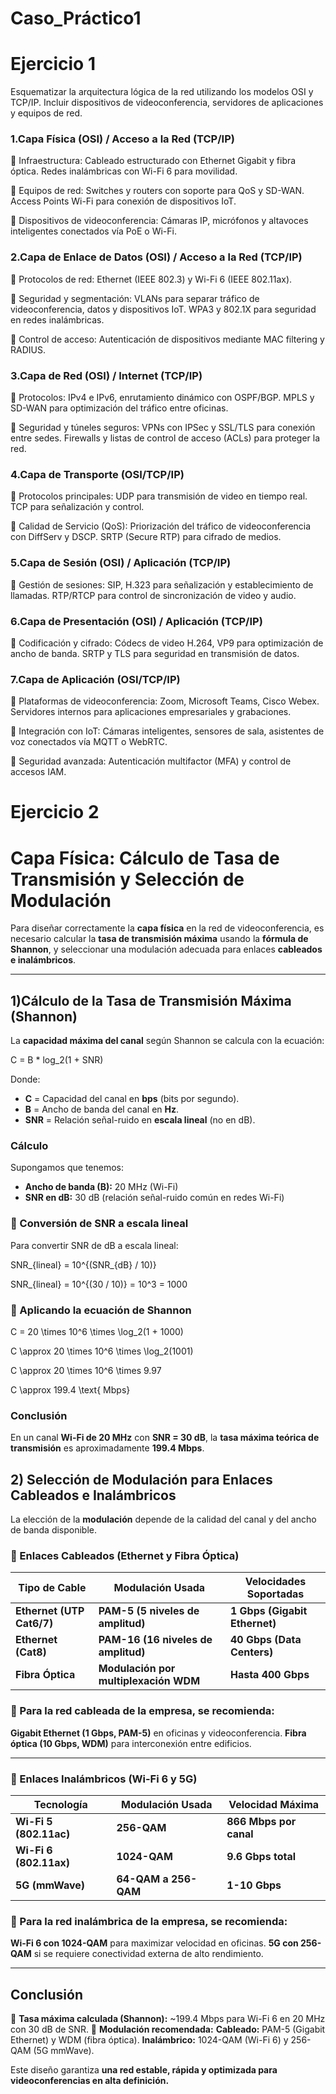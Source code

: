 # Caso_Práctico1

 
# Ejercicio 1 

Esquematizar la arquitectura lógica de la red utilizando los modelos OSI y TCP/IP.
Incluir dispositivos de videoconferencia, servidores de aplicaciones y equipos de red.

### 1.Capa Física (OSI) / Acceso a la Red (TCP/IP)
🔹 Infraestructura:
Cableado estructurado con Ethernet Gigabit y fibra óptica.
Redes inalámbricas con Wi-Fi 6 para movilidad.

 🔹 Equipos de red:
Switches y routers con soporte para QoS y SD-WAN.
Access Points Wi-Fi para conexión de dispositivos IoT.

 🔹 Dispositivos de videoconferencia:
Cámaras IP, micrófonos y altavoces inteligentes conectados vía PoE o Wi-Fi.

 ### 2.Capa de Enlace de Datos (OSI) / Acceso a la Red (TCP/IP)
🔹 Protocolos de red:
Ethernet (IEEE 802.3) y Wi-Fi 6 (IEEE 802.11ax).

 🔹 Seguridad y segmentación:
VLANs para separar tráfico de videoconferencia, datos y dispositivos IoT.
WPA3 y 802.1X para seguridad en redes inalámbricas.

 🔹 Control de acceso:
Autenticación de dispositivos mediante MAC filtering y RADIUS.

### 3.Capa de Red (OSI) / Internet (TCP/IP)
🔹 Protocolos:
IPv4 e IPv6, enrutamiento dinámico con OSPF/BGP.
MPLS y SD-WAN para optimización del tráfico entre oficinas.

 🔹 Seguridad y túneles seguros:
VPNs con IPSec y SSL/TLS para conexión entre sedes.
Firewalls y listas de control de acceso (ACLs) para proteger la red.

### 4.Capa de Transporte (OSI/TCP/IP)
🔹 Protocolos principales:
UDP para transmisión de video en tiempo real.
TCP para señalización y control.

 🔹 Calidad de Servicio (QoS):
Priorización del tráfico de videoconferencia con DiffServ y DSCP.
SRTP (Secure RTP) para cifrado de medios.

### 5.Capa de Sesión (OSI) / Aplicación (TCP/IP)
🔹 Gestión de sesiones:
SIP, H.323 para señalización y establecimiento de llamadas.
RTP/RTCP para control de sincronización de video y audio.

### 6.Capa de Presentación (OSI) / Aplicación (TCP/IP)
🔹 Codificación y cifrado:
Códecs de video H.264, VP9 para optimización de ancho de banda.
SRTP y TLS para seguridad en transmisión de datos.

### 7.Capa de Aplicación (OSI/TCP/IP)
🔹 Plataformas de videoconferencia:
Zoom, Microsoft Teams, Cisco Webex.
Servidores internos para aplicaciones empresariales y grabaciones.

 🔹 Integración con IoT:
Cámaras inteligentes, sensores de sala, asistentes de voz conectados vía MQTT o WebRTC.

 🔹 Seguridad avanzada:
Autenticación multifactor (MFA) y control de accesos IAM.


# Ejercicio 2

# Capa Física: Cálculo de Tasa de Transmisión y Selección de Modulación

Para diseñar correctamente la **capa física** en la red de videoconferencia, es necesario calcular la **tasa de transmisión máxima** usando la **fórmula de Shannon**, y seleccionar una modulación adecuada para enlaces **cableados e inalámbricos**.

---

## 1)Cálculo de la Tasa de Transmisión Máxima (Shannon)

La **capacidad máxima del canal** según Shannon se calcula con la ecuación:

 C = B * log_2(1 + SNR) 

Donde:
- **C** = Capacidad del canal en **bps** (bits por segundo).
- **B** = Ancho de banda del canal en **Hz**.
- **SNR** = Relación señal-ruido en **escala lineal** (no en dB).

###  Cálculo

Supongamos que tenemos:
- **Ancho de banda (B):** 20 MHz (Wi-Fi)
- **SNR en dB:** 30 dB (relación señal-ruido común en redes Wi-Fi)

### 🔹 Conversión de SNR a escala lineal

Para convertir SNR de dB a escala lineal:

SNR_{lineal} = 10^{(SNR_{dB} / 10)} 

 SNR_{lineal} = 10^{(30 / 10)} = 10^3 = 1000

### 🔹 Aplicando la ecuación de Shannon

 C = 20 \times 10^6 \times \log_2(1 + 1000) 

 C \approx 20 \times 10^6 \times \log_2(1001)

 C \approx 20 \times 10^6 \times 9.97 

 C \approx 199.4 \text{ Mbps}

###  Conclusión

En un canal **Wi-Fi de 20 MHz** con **SNR = 30 dB**, la **tasa máxima teórica de transmisión** es aproximadamente **199.4 Mbps**. 


## 2) Selección de Modulación para Enlaces Cableados e Inalámbricos

La elección de la **modulación** depende de la calidad del canal y del ancho de banda disponible.

### 🔹 Enlaces Cableados (Ethernet y Fibra Óptica)

| **Tipo de Cable** | **Modulación Usada** | **Velocidades Soportadas** |
|------------------|----------------------|----------------------------|
| **Ethernet (UTP Cat6/7)** | **PAM-5 (5 niveles de amplitud)** | **1 Gbps (Gigabit Ethernet)** |
| **Ethernet (Cat8)** | **PAM-16 (16 niveles de amplitud)** | **40 Gbps (Data Centers)** |
| **Fibra Óptica** | **Modulación por multiplexación WDM** | **Hasta 400 Gbps** |

### 🔹 Para la red cableada de la empresa, se recomienda:
 **Gigabit Ethernet (1 Gbps, PAM-5)** en oficinas y videoconferencia.
 **Fibra óptica (10 Gbps, WDM)** para interconexión entre edificios.

---

### 🔹 Enlaces Inalámbricos (Wi-Fi 6 y 5G)

| **Tecnología** | **Modulación Usada** | **Velocidad Máxima** |
|--------------|----------------------|---------------------|
| **Wi-Fi 5 (802.11ac)** | **256-QAM** | **866 Mbps por canal** |
| **Wi-Fi 6 (802.11ax)** | **1024-QAM** | **9.6 Gbps total** |
| **5G (mmWave)** | **64-QAM a 256-QAM** | **1-10 Gbps** |

### 🔹 Para la red inalámbrica de la empresa, se recomienda:
 **Wi-Fi 6 con 1024-QAM** para maximizar velocidad en oficinas.
 **5G con 256-QAM** si se requiere conectividad externa de alto rendimiento.

---

##  Conclusión

🔹 **Tasa máxima calculada (Shannon):** ~199.4 Mbps para Wi-Fi 6 en 20 MHz con 30 dB de SNR.
🔹 **Modulación recomendada:**
 **Cableado:** PAM-5 (Gigabit Ethernet) y WDM (fibra óptica).
 **Inalámbrico:** 1024-QAM (Wi-Fi 6) y 256-QAM (5G mmWave).

Este diseño garantiza **una red estable, rápida y optimizada para videoconferencias en alta definición.** 
